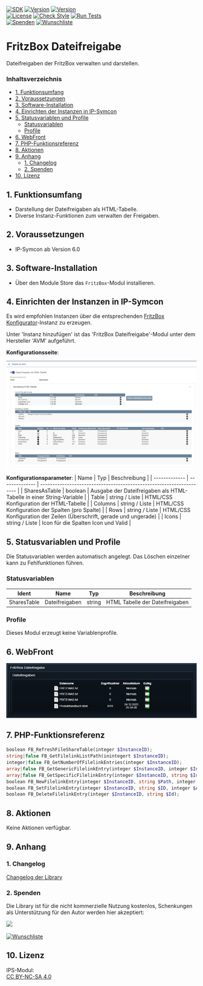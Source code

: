 [![SDK](https://img.shields.io/badge/Symcon-PHPModul-red.svg)](https://www.symcon.de/service/dokumentation/entwicklerbereich/sdk-tools/sdk-php/)
[![Version](https://img.shields.io/badge/Modul%20version-0.82-blue.svg)]()
[![Version](https://img.shields.io/badge/Symcon%20Version-6.0%20%3E-green.svg)](https://www.symcon.de/de/service/dokumentation/installation/migrationen/v60-v61-q1-2022/)  
[![License](https://img.shields.io/badge/License-CC%20BY--NC--SA%204.0-green.svg)](https://creativecommons.org/licenses/by-nc-sa/4.0/)
[![Check Style](https://github.com/Nall-chan/FritzBox/workflows/Check%20Style/badge.svg)](https://github.com/Nall-chan/FritzBox/actions) [![Run Tests](https://github.com/Nall-chan/FritzBox/workflows/Run%20Tests/badge.svg)](https://github.com/Nall-chan/FritzBox/actions)  
[![Spenden](https://www.paypalobjects.com/de_DE/DE/i/btn/btn_donate_SM.gif)](#2-spenden)
[![Wunschliste](https://img.shields.io/badge/Wunschliste-Amazon-ff69fb.svg)](#2-spenden)  

# FritzBox Dateifreigabe <!-- omit in toc -->
Dateifreigaben der FritzBox verwalten und darstellen.  

### Inhaltsverzeichnis <!-- omit in toc -->

- [1. Funktionsumfang](#1-funktionsumfang)
- [2. Voraussetzungen](#2-voraussetzungen)
- [3. Software-Installation](#3-software-installation)
- [4. Einrichten der Instanzen in IP-Symcon](#4-einrichten-der-instanzen-in-ip-symcon)
- [5. Statusvariablen und Profile](#5-statusvariablen-und-profile)
  - [Statusvariablen](#statusvariablen)
  - [Profile](#profile)
- [6. WebFront](#6-webfront)
- [7. PHP-Funktionsreferenz](#7-php-funktionsreferenz)
- [8. Aktionen](#8-aktionen)
- [9. Anhang](#9-anhang)
  - [1. Changelog](#1-changelog)
  - [2. Spenden](#2-spenden)
- [10. Lizenz](#10-lizenz)

## 1. Funktionsumfang

* Darstellung der Dateifreigaben als HTML-Tabelle.
* Diverse Instanz-Funktionen zum verwalten der Freigaben.

## 2. Voraussetzungen

- IP-Symcon ab Version 6.0

## 3. Software-Installation

* Über den Module Store das `FritzBox`-Modul installieren.

## 4. Einrichten der Instanzen in IP-Symcon

 Es wird empfohlen Instanzen über die entsprechenden [FritzBox Konfigurator](../FritzBox%20Configurator/README.md)-Instanz zu erzeugen.  
 
 Unter 'Instanz hinzufügen' ist das 'FritzBox Dateifreigabe'-Modul unter dem Hersteller 'AVM' aufgeführt.

__Konfigurationsseite__:

![Config](imgs/config.png)  

__Konfigurationsparameter__: 
| Name          | Typ            | Beschreibung                                                         |
| ------------- | -------------- | -------------------------------------------------------------------- |
| SharesAsTable | boolean        | Ausgabe der Dateifreigaben als HTML-Tabelle in einer String-Variable |
| Table         | string / Liste | HTML/CSS Konfiguration der HTML-Tabelle                              |
| Columns       | string / Liste | HTML/CSS Konfiguration der Spalten (pro Spalte)                      |
| Rows          | string / Liste | HTML/CSS Konfiguration der Zeilen (Überschrift, gerade und ungerade) |
| Icons         | string / Liste | Icon für die Spalten Icon und Valid                                  |


## 5. Statusvariablen und Profile

Die Statusvariablen werden automatisch angelegt. Das Löschen einzelner kann zu Fehlfunktionen führen.

### Statusvariablen
| Ident       | Name           | Typ    | Beschreibung                    |
| ----------- | -------------- | ------ | ------------------------------- |
| SharesTable | Dateifreigaben | string | HTML Tabelle der Dateifreigaben |


### Profile

Dieses Modul erzeugt keine Variablenprofile.  

## 6. WebFront

![Webfront](imgs/webfront.png)  

## 7. PHP-Funktionsreferenz

```php
boolean FB_RefreshFileShareTable(integer $InstanceID);
string|false FB_GetFilelinkListPath(inintegert $InstanceID);
integer|false FB_GetNumberOfFilelinkEntries(integer $InstanceID);
array|false FB_GetGenericFilelinkEntry(integer $InstanceID, integer $Index);
array|false FB_GetSpecificFilelinkEntry(integer $InstanceID, string $Id);
boolean FB_NewFilelinkEntry(integer $InstanceID, string $Path, integer $AccessCountLimit, integer $Expire);
boolean FB_SetFilelinkEntry(integer $InstanceID, string $ID, integer $AccessCountLimit, integer $Expire);
boolean FB_DeleteFilelinkEntry(integer $InstanceID, string $Id);
```

## 8. Aktionen

Keine Aktionen verfügbar.

## 9. Anhang

### 1. Changelog

[Changelog der Library](../README.md#changelog)

### 2. Spenden

  Die Library ist für die nicht kommerzielle Nutzung kostenlos, Schenkungen als Unterstützung für den Autor werden hier akzeptiert:  

<a href="https://www.paypal.com/donate?hosted_button_id=G2SLW2MEMQZH2" target="_blank"><img src="https://www.paypalobjects.com/de_DE/DE/i/btn/btn_donate_LG.gif" border="0" /></a>  

[![Wunschliste](https://img.shields.io/badge/Wunschliste-Amazon-ff69fb.svg)](https://www.amazon.de/hz/wishlist/ls/YU4AI9AQT9F?ref_=wl_share) 

## 10. Lizenz

  IPS-Modul:  
  [CC BY-NC-SA 4.0](https://creativecommons.org/licenses/by-nc-sa/4.0/)  

